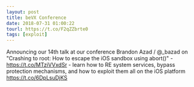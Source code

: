 ```yaml
---
layout: post
title: beVX Conference
date: 2018-07-31 01:00:22
tourl: https://t.co/F2qZZbrte0
tags: [exploit]
---
```

Announcing our 14th talk at our conference Brandon Azad / @_bazad on "Crashing to root: How to escape the iOS sandbox using abort()" - https://t.co/MTziVVxdSr - learn how to RE system services, bypass protection mechanisms, and how to exploit them all on the iOS platform https://t.co/6DpLsuDjKS